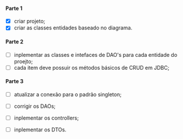 
#### Parte 1
- [x] criar projeto;
- [x] criar as classes entidades baseado no diagrama.

#### Parte 2
- [ ] inplementar as classes e intefaces de DAO's para cada entidade do proejto;
- [ ] cada item deve possuir os métodos básicos de CRUD em JDBC;

#### Parte 3
- [ ] atualizar a conexão para o padrão singleton;
- [ ] corrigir os DAOs;
- [ ] inplementar os controllers;
- [ ] inplementar os DTOs.

